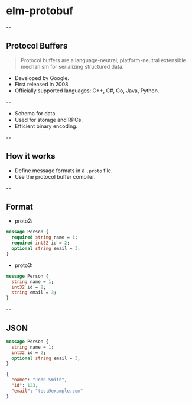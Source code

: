 # elm-protobuf

--

## Protocol Buffers

> Protocol buffers are a language-neutral, platform-neutral extensible mechanism
> for serializing structured data.

-   Developed by Google.
-   First released in 2008.
-   Officially supported languages: C++, C#, Go, Java, Python.

--

-   Schema for data.
-   Used for storage and RPCs.
-   Efficient binary encoding.

--

## How it works

-   Define message formats in a `.proto` file.
-   Use the protocol buffer compiler.

--

## Format

-   proto2:

```proto
message Person {
  required string name = 1;
  required int32 id = 2;
  optional string email = 3;
}
```

-   proto3:

```proto
message Person {
  string name = 1;
  int32 id = 2;
  string email = 3;
}
```

--

## JSON

```proto
message Person {
  string name = 1;
  int32 id = 2;
  optional string email = 3;
}
```

```json
{
  "name": "John Smith",
  "id": 123,
  "email": "test@example.com"
}
```
